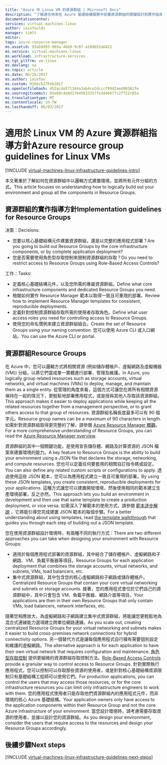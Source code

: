 ```yaml
---
title: "Azure 中 Linux VM 的資源群組 | Microsoft Docs"
description: "了解適合用來在 Azure 基礎結構服務中部署資源群組的關鍵設計和實作指導方針。"
documentationcenter: 
services: virtual-machines-linux
author: iainfoulds
manager: timlt
editor: 
tags: azure-resource-manager
ms.assetid: 93ab9d93-965a-46b9-9c87-a10d652a6422
ms.service: virtual-machines-linux
ms.workload: infrastructure-services
ms.tgt_pltfrm: vm-linux
ms.devlang: na
ms.topic: article
ms.date: 06/26/2017
ms.author: iainfou
ms.custom: H1Hack27Feb2017
ms.openlocfilehash: 452acde571164a3ab4ce2dcccf99d2aed90361fe
ms.sourcegitcommit: 02e69c4a9d17645633357fe3d46677c2ff22c85a
ms.translationtype: MT
ms.contentlocale: zh-TW
ms.lasthandoff: 08/03/2017
---
```

# <a name="azure-resource-group-guidelines-for-linux-vms"></a><span data-ttu-id="c4f6f-103">適用於 Linux VM 的 Azure 資源群組指導方針</span><span class="sxs-lookup"><span data-stu-id="c4f6f-103">Azure resource group guidelines for Linux VMs</span></span> 

[!INCLUDE [virtual-machines-linux-infrastructure-guidelines-intro](../../../includes/virtual-machines-linux-infrastructure-guidelines-intro.md)]

<span data-ttu-id="c4f6f-104">本文著重於了解如何在資源群組中以邏輯方式建置環境，並將所有元件分組的方式。</span><span class="sxs-lookup"><span data-stu-id="c4f6f-104">This article focuses on understanding how to logically build out your environment and group all the components in Resource Groups.</span></span>

## <a name="implementation-guidelines-for-resource-groups"></a><span data-ttu-id="c4f6f-105">資源群組的實作指導方針</span><span class="sxs-lookup"><span data-stu-id="c4f6f-105">Implementation guidelines for Resource Groups</span></span>
<span data-ttu-id="c4f6f-106">决策：</span><span class="sxs-lookup"><span data-stu-id="c4f6f-106">Decisions:</span></span>

* <span data-ttu-id="c4f6f-107">您要以核心基礎結構元件建置資源群組，還是以完整的應用程式部署？</span><span class="sxs-lookup"><span data-stu-id="c4f6f-107">Are you going to build out Resource Groups by the core infrastructure components, or by complete application deployment?</span></span>
* <span data-ttu-id="c4f6f-108">您是否需要使用角色型存取控制來限制資源群組的存取？</span><span class="sxs-lookup"><span data-stu-id="c4f6f-108">Do you need to restrict access to Resource Groups using Role-Based Access Controls?</span></span>

<span data-ttu-id="c4f6f-109">工作：</span><span class="sxs-lookup"><span data-stu-id="c4f6f-109">Tasks:</span></span>

* <span data-ttu-id="c4f6f-110">定義核心基礎結構元件，以及您所需的專屬資源群組。</span><span class="sxs-lookup"><span data-stu-id="c4f6f-110">Define what core infrastructure components and dedicated Resource Groups you need.</span></span>
* <span data-ttu-id="c4f6f-111">檢閱如何實作 Resource Manager 範本以取得一致且可重現的部署。</span><span class="sxs-lookup"><span data-stu-id="c4f6f-111">Review how to implement Resource Manager templates for consistent, reproducible deployments.</span></span>
* <span data-ttu-id="c4f6f-112">定義針對控制資源群組存取所需的使用者存取角色。</span><span class="sxs-lookup"><span data-stu-id="c4f6f-112">Define what user access roles you need for controlling access to Resource Groups.</span></span>
* <span data-ttu-id="c4f6f-113">使用您的命名慣例來建立資源群組組合。</span><span class="sxs-lookup"><span data-stu-id="c4f6f-113">Create the set of Resource Groups using your naming convention.</span></span> <span data-ttu-id="c4f6f-114">您可以使用 Azure CLI 或入口網站。</span><span class="sxs-lookup"><span data-stu-id="c4f6f-114">You can use the Azure CLI or portal.</span></span>

## <a name="resource-groups"></a><span data-ttu-id="c4f6f-115">資源群組</span><span class="sxs-lookup"><span data-stu-id="c4f6f-115">Resource Groups</span></span>
<span data-ttu-id="c4f6f-116">在 Azure 中，您可以邏輯方式將相關資源 (例如儲存體帳戶、虛擬網路及虛擬機器 (VM)) 分組，以將它們當成單一實體進行部署、管理及維護。</span><span class="sxs-lookup"><span data-stu-id="c4f6f-116">In Azure, you logically group related resources such as storage accounts, virtual networks, and virtual machines (VMs) to deploy, manage, and maintain them as a single entity.</span></span> <span data-ttu-id="c4f6f-117">從管理的角度來看，這個方式可讓您在將所有相關資源保持在一起的情況下，更輕鬆地部署應用程式，或是授與其他人存取該資源群組。</span><span class="sxs-lookup"><span data-stu-id="c4f6f-117">This approach makes it easier to deploy applications while keeping all the related resources together from a management perspective, or to grant others access to that group of resources.</span></span> <span data-ttu-id="c4f6f-118">資源群組名稱長度最多可以有 90 個字元。</span><span class="sxs-lookup"><span data-stu-id="c4f6f-118">Resource group names can be a maximum of 90 characters in length.</span></span> <span data-ttu-id="c4f6f-119">如需針對資源群組取得更完整的了解，請參閱 [Azure Resource Manager 概觀](../../azure-resource-manager/resource-group-overview.md)。</span><span class="sxs-lookup"><span data-stu-id="c4f6f-119">For a more comprehensive understanding of Resource Groups, you can read the [Azure Resource Manager overview](../../azure-resource-manager/resource-group-overview.md).</span></span>

<span data-ttu-id="c4f6f-120">資源群組的其中一個關鍵功能，是使用宣告儲存體、網路及計算資源的 JSON 檔案來建置環境的能力。</span><span class="sxs-lookup"><span data-stu-id="c4f6f-120">A key feature to Resource Groups is the ability to build your environment using a JSON file that declares the storage, networking, and compute resources.</span></span> <span data-ttu-id="c4f6f-121">您也可以定義任何要套用的相關自訂指令碼或設定。</span><span class="sxs-lookup"><span data-stu-id="c4f6f-121">You can also define any related custom scripts or configurations to apply.</span></span> <span data-ttu-id="c4f6f-122">透過使用這些 JSON 範本，您可以為應用程式建立一致且可重現的部署。</span><span class="sxs-lookup"><span data-stu-id="c4f6f-122">By using these JSON templates, you create consistent, reproducible deployments for your applications.</span></span> <span data-ttu-id="c4f6f-123">這種方式讓您可以建置開發環境，然後使用相同的範本建立生產環境部署，反之亦然。</span><span class="sxs-lookup"><span data-stu-id="c4f6f-123">This approach lets you build an environment in development and then use that same template to create a production deployment, or vice versa.</span></span> <span data-ttu-id="c4f6f-124">如需深入了解範本的使用方式，請參閱 [範本逐步解說](../../azure-resource-manager/resource-manager-template-walkthrough.md) ，它將能引導您完成建置 JSON 範本的每個步驟。</span><span class="sxs-lookup"><span data-stu-id="c4f6f-124">For a better understanding about using templates, read [the template walkthrough](../../azure-resource-manager/resource-manager-template-walkthrough.md) that guides you through each step of building out a JSON template.</span></span>

<span data-ttu-id="c4f6f-125">您在使用資源群組設計環境時，有兩種不同的執行方式：</span><span class="sxs-lookup"><span data-stu-id="c4f6f-125">There are two different approaches you can take when designing your environment with Resource Groups:</span></span>

* <span data-ttu-id="c4f6f-126">適用於每個應用程式部署的資源群組，其中結合了儲存體帳戶、虛擬網路和子網路、VM、負載平衡器等項目。</span><span class="sxs-lookup"><span data-stu-id="c4f6f-126">Resource Groups for each application deployment that combines the storage accounts, virtual networks, and subnets, VMs, load balancers, etc.</span></span>
* <span data-ttu-id="c4f6f-127">集中式資源群組，其中包含您的核心虛擬網路和子網路或儲存體帳戶。</span><span class="sxs-lookup"><span data-stu-id="c4f6f-127">Centralized Resource Groups that contain your core virtual networking and subnets or storage accounts.</span></span> <span data-ttu-id="c4f6f-128">接著，您的應用程式會位於它們自己的資源群組中，其中只會包含 VM、負載平衡器、網路介面等項目。</span><span class="sxs-lookup"><span data-stu-id="c4f6f-128">Your applications are then in their own Resource Groups that only contain VMs, load balancers, network interfaces, etc.</span></span>

<span data-ttu-id="c4f6f-129">隨著您相應放大，為虛擬網路和子網路建立集中式資源群組，將能讓您更輕鬆地為混合式連線能力選項建立跨單位網路連線。</span><span class="sxs-lookup"><span data-stu-id="c4f6f-129">As you scale out, creating centralized Resource Groups for your virtual networking and subnets makes it easier to build cross-premises network connections for hybrid connectivity options.</span></span> <span data-ttu-id="c4f6f-130">另一個替代方式是讓每個應用程式自行擁有需要個別設定和維護的虛擬網路。</span><span class="sxs-lookup"><span data-stu-id="c4f6f-130">The alternative approach is for each application to have their own virtual network that requires configuration and maintenance.</span></span> <span data-ttu-id="c4f6f-131">[角色型存取控制](../../active-directory/role-based-access-control-what-is.md) 提供更細微的資源群組存取控制方法。</span><span class="sxs-lookup"><span data-stu-id="c4f6f-131">[Role-Based Access Controls](../../active-directory/role-based-access-control-what-is.md) provide a granular way to control access to Resource Groups.</span></span> <span data-ttu-id="c4f6f-132">針對實際執行應用程式，您可以控制可以存取那些資源的使用者，或是針對核心基礎結構資源限制只有基礎結構工程師可以使用它們。</span><span class="sxs-lookup"><span data-stu-id="c4f6f-132">For production applications, you can control the users that may access those resources, or for the core infrastructure resources you can limit only infrastructure engineers to work with them.</span></span> <span data-ttu-id="c4f6f-133">您的應用程式使用者只能存取他們資源群組內的應用程式元件，而非環境的核心 Azure 基礎結構。</span><span class="sxs-lookup"><span data-stu-id="c4f6f-133">Your application owners only have access to the application components within their Resource Group and not the core Azure infrastructure of your environment.</span></span> <span data-ttu-id="c4f6f-134">當您設計環境時，請考慮需要存取資源的使用者，並據以設計您的資源群組。</span><span class="sxs-lookup"><span data-stu-id="c4f6f-134">As you design your environment, consider the users that require access to the resources and design your Resource Groups accordingly.</span></span> 

## <a name="next-steps"></a><span data-ttu-id="c4f6f-135">後續步驟</span><span class="sxs-lookup"><span data-stu-id="c4f6f-135">Next steps</span></span>
[!INCLUDE [virtual-machines-linux-infrastructure-guidelines-next-steps](../../../includes/virtual-machines-linux-infrastructure-guidelines-next-steps.md)]

